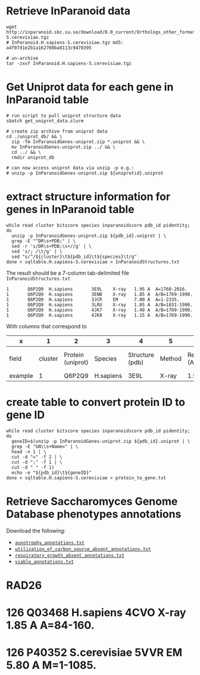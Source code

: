 # Retrieve InParanoid data

```
wget http://inparanoid.sbc.su.se/download/8.0_current/Orthologs_other_formats/H.sapiens/InParanoid.H.sapiens-S.cerevisiae.tgz
# InParanoid.H.sapiens-S.cerevisiae.tgz md5: a4f07d1e2b1a162700ba8113c9470395

# un-archive
tar -zxvf InParanoid.H.sapiens-S.cerevisiae.tgz
```

# Get Uniprot data for each gene in InParanoid table
```
# run script to pull uniprot structure data
sbatch get_uniprot_data.slurm

# create zip archive from uniprot data
cd ./uniprot_db/ && \
  zip -Tm InParanoidGenes-uniprot.zip *.uniprot && \
  mv InParanoidGenes-uniprot.zip ../ && \
  cd ../ && \
  rmdir uniprot_db

# can now access uniprot data via unzip -p e.g.:
# unzip -p InParanoidGenes-uniprot.zip ${uniprotid}.uniprot
```

# extract structure information for genes in InParanoid table

```
while read cluster bitscore species inparanoidscore pdb_id pidentity; do
  unzip -p InParanoidGenes-uniprot.zip ${pdb_id}.uniprot | \
  grep -E "^DR\s+PDB;" | \
  sed -r 's/DR\s+PDB;\s+//g' | \
  sed 's/; /\t/g' | \
  sed "s/^/${cluster}\t${pdb_id}\t${species}\t/g"
done < sqltable.H.sapiens-S.cerevisiae > InParanoidStructures.txt
```

The result should be a 7-column tab-delimited file `InParanoidStructures.txt`
```
1       Q6P2Q9  H.sapiens       3E9L    X-ray   1.95 A  A=1760-2016.
1       Q6P2Q9  H.sapiens       3ENB    X-ray   1.85 A  A/B=1769-1990.
1       Q6P2Q9  H.sapiens       3JCR    EM      7.00 A  A=1-2335.
1       Q6P2Q9  H.sapiens       3LRU    X-ray   1.85 A  A/B=1831-1990.
1       Q6P2Q9  H.sapiens       4JK7    X-ray   1.40 A  A/B=1769-1990.
1       Q6P2Q9  H.sapiens       4JK8    X-ray   1.15 A  A/B=1769-1990.
```

With columns that correspond to

| x | 1 | 2 | 3 | 4 | 5 | 6 | 7 |
| - | - | - | - | - | - | - | - |
| field | cluster | Protein (uniprot) | Species | Structure (pdb) | Method | Resolution (A) | Region (fragment=start-stop) |
| example | 1 | Q6P2Q9 | H.sapiens | 3E9L | X-ray | 1.95 A | A=1760-2016. |

# create table to convert protein ID to gene ID
```
while read cluster bitscore species inparanoidscore pdb_id pidentity; do
  geneID=$(unzip -p InParanoidGenes-uniprot.zip ${pdb_id}.uniprot | \
  grep -E "GN\\s+Name=" | \
  head -n 1 | \
  cut -d "=" -f 2 | \
  cut -d ";" -f 1 | \
  cut -d " " -f 1)
  echo -e "${pdb_id}\t${geneID}"
done < sqltable.H.sapiens-S.cerevisiae > protein_to_gene.txt
```

# Retrieve Saccharomyces Genome Database phenotypes annotations

Download the following:
  * [`auxotrophy_annotations.txt`](https://www.yeastgenome.org/phenotype/auxotrophy)
  * [`utilization_of_carbon_source_absent_annotations.txt`](https://www.yeastgenome.org/phenotype/absent_utilization_of_carbon_source)
  * [`respiratory_growth_absent_annotations.txt`](https://www.yeastgenome.org/phenotype/absent_respiratory_growth)
  * [`viable_annotations.txt`](https://www.yeastgenome.org/phenotype/viable)



# RAD26
# 126 Q03468    H.sapiens 4CVO X-ray 1.85 A            A=84-160.
# 126 P40352 S.cerevisiae 5VVR    EM 5.80 A            M=1-1085.
